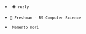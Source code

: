 -      👽 ruzly
-     👾 Freshman - BS Computer Science
-      Memento mori
  
  
  

<!---
yslruzly/yslruzly is a ✨ special ✨ repository because its `README.md` (this file) appears on your GitHub profile.
You can click the Preview link to take a look at your changes.
--->
